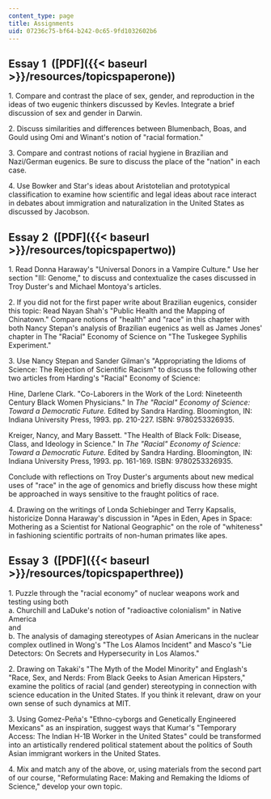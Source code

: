 ```yaml
---
content_type: page
title: Assignments
uid: 07236c75-bf64-b242-0c65-9fd1032602b6
---
```


Essay 1  ([PDF]({{< baseurl >}}/resources/topicspaperone))
----------------------------------------------------------

1. Compare and contrast the place of sex, gender, and reproduction in the ideas of two eugenic thinkers discussed by Kevles. Integrate a brief discussion of sex and gender in Darwin.

2. Discuss similarities and differences between Blumenbach, Boas, and Gould using Omi and Winant's notion of "racial formation."

3. Compare and contrast notions of racial hygiene in Brazilian and Nazi/German eugenics. Be sure to discuss the place of the "nation" in each case.

4. Use Bowker and Star's ideas about Aristotelian and prototypical classification to examine how scientific and legal ideas about race interact in debates about immigration and naturalization in the United States as discussed by Jacobson.

Essay 2  ([PDF]({{< baseurl >}}/resources/topicspapertwo))
----------------------------------------------------------

1. Read Donna Haraway's "Universal Donors in a Vampire Culture." Use her section "III: Genome," to discuss and contextualize the cases discussed in Troy Duster's and Michael Montoya's articles.

2. If you did not for the first paper write about Brazilian eugenics, consider this topic: Read Nayan Shah's "Public Health and the Mapping of Chinatown." Compare notions of "health" and "race" in this chapter with both Nancy Stepan's analysis of Brazilian eugenics as well as James Jones' chapter in The "Racial" Economy of Science on "The Tuskegee Syphilis Experiment."

3. Use Nancy Stepan and Sander Gilman's "Appropriating the Idioms of Science: The Rejection of Scientific Racism" to discuss the following other two articles from Harding's "Racial" Economy of Science:

Hine, Darlene Clark. "Co-Laborers in the Work of the Lord: Nineteenth Century Black Women Physicians." In _The "Racial" Economy of Science: Toward a Democratic Future._ Edited by Sandra Harding. Bloomington, IN: Indiana University Press, 1993. pp. 210-227. ISBN: 9780253326935.

Kreiger, Nancy, and Mary Bassett. "The Health of Black Folk: Disease, Class, and Ideology in Science." In _The "Racial" Economy of Science: Toward a Democratic Future._ Edited by Sandra Harding. Bloomington, IN: Indiana University Press, 1993. pp. 161-169. ISBN: 9780253326935.

Conclude with reflections on Troy Duster's arguments about new medical uses of "race" in the age of genomics and briefly discuss how these might be approached in ways sensitive to the fraught politics of race.

4. Drawing on the writings of Londa Schiebinger and Terry Kapsalis, historicize Donna Haraway's discussion in "Apes in Eden, Apes in Space: Mothering as a Scientist for National Geographic" on the role of "whiteness" in fashioning scientific portraits of non-human primates like apes.

Essay 3  ([PDF]({{< baseurl >}}/resources/topicspaperthree))
------------------------------------------------------------

1. Puzzle through the "racial economy" of nuclear weapons work and testing using both    
a. Churchill and LaDuke's notion of "radioactive colonialism" in Native America  
and  
b. The analysis of damaging stereotypes of Asian Americans in the nuclear complex outlined in Wong's "The Los Alamos Incident" and Masco's "Lie Detectors: On Secrets and Hypersecurity in Los Alamos."

2. Drawing on Takaki's "The Myth of the Model Minority" and Englash's "Race, Sex, and Nerds: From Black Geeks to Asian American Hipsters," examine the politics of racial (and gender) stereotyping in connection with science education in the United States. If you think it relevant, draw on your own sense of such dynamics at MIT.

3. Using Gomez-Peña's "Ethno-cyborgs and Genetically Engineered Mexicans" as an inspiration, suggest ways that Kumar's "Temporary Access: The Indian H-1B Worker in the United States" could be transformed into an artistically rendered political statement about the politics of South Asian immigrant workers in the United States.

4. Mix and match any of the above, or, using materials from the second part of our course, "Reformulating Race: Making and Remaking the Idioms of Science," develop your own topic.